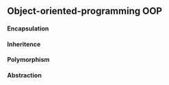 ## Object-oriented-programming OOP

#### Encapsulation


#### Inheritence

#### Polymorphism

#### Abstraction
